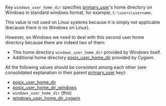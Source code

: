 
Key `windows_user_home_dir` specifies [primary_user][1]'s home directory on
Windows in standard windows format, for example, `C:\users\username`.

This value is not used on Linux systems because it is simply not applicable
(because there is no Windows on Linux).

However, on Windows we need to deal with this second user home directory because
there are indeed two of them:
* This home directory `windows_user_home_dir` provided by Windows itself.
* Additional home directory [posix_user_home_dir][2] provided by Cygwin.

All the following values should be consistent among each other (see
consolidated explanation in their parent [primary_user][1] key):
* [posix_user_home_dir][2]
* [posix_user_home_dir_windows][3]
* `windows_user_home_dir` (this)
* [windows_user_home_dir_cygwin][5]

[1]: docs/pillars/common/system_hosts/_id/primary_user/readme.md
[2]: docs/pillars/common/system_hosts/_id/primary_user/posix_user_home_dir/readme.md
[3]: docs/pillars/common/system_hosts/_id/primary_user/posix_user_home_dir_windows/readme.md
[4]: docs/pillars/common/system_hosts/_id/primary_user/windows_user_home_dir/readme.md
[5]: docs/pillars/common/system_hosts/_id/primary_user/windows_user_home_dir_cygwin/readme.md

